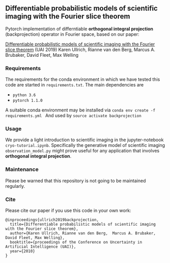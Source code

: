 ##  Differentiable probabilistic models of scientific imaging with the Fourier slice theorem

Pytorch implementation of differntiable **orthogonal integral projection** (backprojection) operator in Fourier space, based on our paper:

[Differentiable probabilistic models of scientific imaging with the Fourier slice theorem](https://arxiv.org/abs/1906.07582)  (UAI 2019)
Karen Ullrich, Rianne van den Berg,  Marcus A. Brubaker, David Fleet, Max Welling


### Requirements

The requirements for the conda environment in which we have tested this code are started in `requirements.txt`.
The main dependencies are 
-   `python 3.6`
-   `pytorch 1.1.0` 

A suitable conda environment may be installed via
	```
	conda env create -f requirements.yml 
	```
And used by
	```
	source activate backprojection
	```
### Usage
We provide a light introduction to scientific imaging in the jupyter-notebook `cryo-tutorial.ipynb`.  Specifically the generative model of scientific imaging `observation_model.py` might prove useful for any application that involves **orthogonal integral projection**.

### Maintenance

Please be warned that this repository is not going to be maintained regularly.

### Cite

Please cite our paper if you use this code in your own work:

```
@inproceedings{ullrich2019backprojection,
  title={Differentiable probabilistic models of scientific imaging with the Fourier slice theorem},
  author={Karen Ullrich, Rianne van den Berg,  Marcus A. Brubaker, David Fleet, Max Welling},
  booktitle={proceedings of the Conference on Uncertainty in Artificial Intelligence (UAI)},
  year={2010}
}
```
